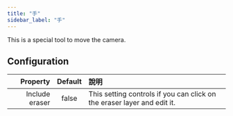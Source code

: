 ```yaml
---
title: "手"
sidebar_label: "手"
---
```


This is a special tool to move the camera.

## Configuration

|       Property | Default | 說明                                                                      |
| --------------:|:-------:|:----------------------------------------------------------------------- |
| Include eraser |  false  | This setting controls if you can click on the eraser layer and edit it. |
